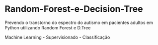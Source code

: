 # Random-Forest-e-Decision-Tree
Prevendo o transtorno do espectro do autismo em pacientes adultos em Python utilizando Random Forest e D.Tree

Machine Learning - Supervisionado - Classificação
